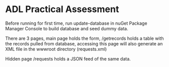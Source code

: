 # ADL Practical Assessment

Before running for first time, run update-database in nuGet Package Manager Console to build database and seed dummy data.

There are 3 pages, main page holds the form, /getrecords holds a table with the records pulled from database, accessing this page will also generate an XML file in the wwwroot directory (requests.xml)

Hidden page /requests holds a JSON feed of the same data.
